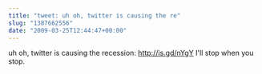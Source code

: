 ```yaml
---
title: "tweet: uh oh, twitter is causing the re"
slug: "1387662556"
date: "2009-03-25T12:44:47+00:00"
---
```

uh oh, twitter is causing the recession: http://is.gd/nYgY  I'll stop when you stop.